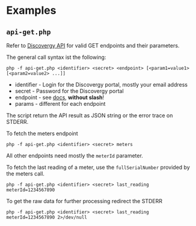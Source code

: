 # Examples

## `api-get.php`

Refer to [Discovergy API](https://api.discovergy.com/docs/) for valid GET endpoints and their parameters.

The general call syntax ist the following:

    php -f api-get.php <identifier> <secret> <endpoint> [<param1=value1> [<param2=value2> ...]]

-   identifier - Login for the Discovergy portal, mostly your email address
-   secret - Password for the Discovergy portal
-   endpoint - see [docs](https://api.discovergy.com/docs/), **without slash**!
-   params - different for each endpoint

The script return the API result as JSON string or the error trace on STDERR.

To fetch the meters endpoint

    php -f api-get.php <identifier> <secret> meters

All other endpoints need mostly the `meterId` parameter.

To fetch the last reading of a meter, use the `fullSerialNumber` provided by the meters call.

    php -f api-get.php <identifier> <secret> last_reading meterId=1234567890

To get the raw data for further processing redirect the STDERR

    php -f api-get.php <identifier> <secret> last_reading meterId=1234567890 2>/dev/null
